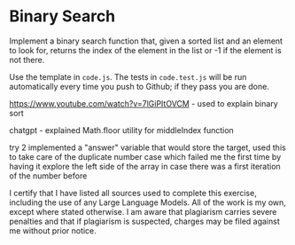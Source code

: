 # Binary Search

Implement a binary search function that, given a sorted list and an element to
look for, returns the index of the element in the list or -1 if the element is
not there.

Use the template in `code.js`. The tests in `code.test.js` will be run
automatically every time you push to Github; if they pass you are done.


https://www.youtube.com/watch?v=7lGiPItOVCM  - used to explain binary sort 

chatgpt - explained Math.floor utility for middleIndex function 

try 2 
implemented a "answer" variable that would store the target, used this to take care of the duplicate number case which failed me the first time
by having it explore the left side of the array in case there was a first iteration of the number before


I certify that I have listed all sources used to complete this exercise, including the use of any Large Language Models. All of the work is my own, except where stated otherwise. I am aware that plagiarism carries severe penalties and that if plagiarism is suspected, charges may be filed against me without prior notice.
